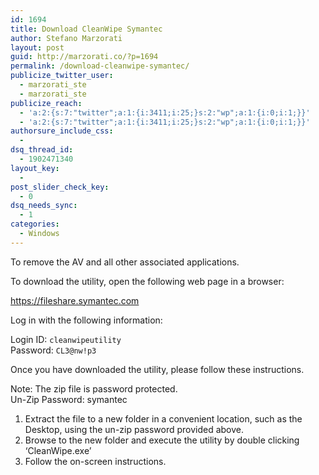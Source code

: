 ```yaml
---
id: 1694
title: Download CleanWipe Symantec
author: Stefano Marzorati
layout: post
guid: http://marzorati.co/?p=1694
permalink: /download-cleanwipe-symantec/
publicize_twitter_user:
  - marzorati_ste
  - marzorati_ste
publicize_reach:
  - 'a:2:{s:7:"twitter";a:1:{i:3411;i:25;}s:2:"wp";a:1:{i:0;i:1;}}'
  - 'a:2:{s:7:"twitter";a:1:{i:3411;i:25;}s:2:"wp";a:1:{i:0;i:1;}}'
authorsure_include_css:
  - 
dsq_thread_id:
  - 1902471340
layout_key:
  - 
post_slider_check_key:
  - 0
dsq_needs_sync:
  - 1
categories:
  - Windows
---
```

To remove the AV and all other associated applications.

To download the utility, open the following web page in a browser:

<a href="https://fileshare.symantec.com" target="_blank">https://fileshare.symantec.com</a>

Log in with the following information:

Login ID: `cleanwipeutility`  
Password: `CL3@nw!p3`

Once you have downloaded the utility, please follow these instructions.

Note: The zip file is password protected.  
Un-Zip Password: symantec

1. Extract the file to a new folder in a convenient location, such as the Desktop, using the un-zip password provided above.  
2. Browse to the new folder and execute the utility by double clicking ‘CleanWipe.exe’  
3. Follow the on-screen instructions.